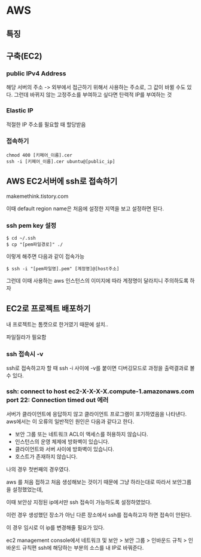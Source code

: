 # AWS

## 특징


## 구축(EC2)
### public IPv4 Address
해당 서버의 주소
-> 외부에서 접근하기 위해서 사용하는 주소로, 그 값이 바뀔 수도 있다.
그런데 바뀌지 않는 고정주소를 부여하고 싶다면 탄력적 IP를 부여하는 것

### Elastic IP
적절한 IP 주소를 필요할 때 할당받음

### 접속하기
```shell
chmod 400 [키페어_이름].cer
ssh -i [키페어_이름].cer ubuntu@[public_ip]
```

## AWS EC2서버에 ssh로 접속하기

makemethink.tistory.com

이때 default region name은 처음에 설정한 지역을 보고 설정하면 된다.

### ssh pem key 설정

~~~
$ cd ~/.ssh
$ cp "[pem파일경로]" ./
~~~

이렇게 해주면 다음과 같이 접속가능

~~~
$ ssh -i "[pem파일명].pem" [계정명]@[host주소]
~~~

그런데 이때 사용하는 aws 인스턴스의 이미지에 따라 계정명이 달라지니 주의하도록 하자

## EC2로 프로젝트 배포하기

내 프로젝트는 톰캣으로 한거였기 때문에 설치..

파일질라가 필요함


### ssh 접속시 -v

ssh로 접속하고자 할 때 ssh -i 사이에 -v를 붙이면 디버깅모드로 과정을 출력결과로 볼 수 있다. 

### ssh: connect to host ec2-X-X-X-X.compute-1.amazonaws.com port 22: Connection timed out 에러

서버가 클라이언트에 응답하지 않고 클라이언트 프로그램이 포기하였음을 나타낸다.
aws에서는 이 오류의 일반적인 원인은 다음과 같다고 한다.

- 보안 그룹 또는 네트워크 ACL이 액세스를 허용하지 않습니다.
- 인스턴스의 운영 체제에 방화벽이 있습니다.
- 클라이언트와 서버 사이에 방화벽이 있습니다.
- 호스트가 존재하지 않습니다.

나의 경우 첫번째의 경우였다.

aws 를 처음 접하고 처음 생성해보는 것이기 때문에 그냥 하라는대로 따라서 보안그룹을 설정했었는데,

이때 보안상 지정된 ip에서만 ssh 접속이 가능하도록 설정하였었다.

이런 경우 생성했던 장소가 아닌 다른 장소에서 ssh를 접속하고자 하면 접속이 안된다.

이 경우 임시로 이 ip를 변경해줄 필요가 있다.

ec2 management console에서 
네트워크 및 보안 > 보안 그룹 > 인바운드 규칙 > 인바운드 규칙편
ssh에 해당하는 부분의 소스를 내 IP로 바꿔준다.